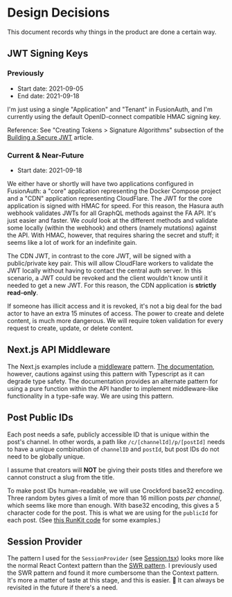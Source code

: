 # Design Decisions

This document records why things in the product are done a certain way.

## JWT Signing Keys

### Previously

- Start date: 2021-09-05
- End date: 2021-09-18

I'm just using a single "Application" and "Tenant" in FusionAuth, and I'm currently using the default OpenID-connect compatible HMAC signing key.

Reference: See "Creating Tokens > Signature Algorithms" subsection of the [Building a Secure JWT][1] article.

[1]: https://fusionauth.io/learn/expert-advice/tokens/building-a-secure-jwt/

### Current & Near-Future

- Start date: 2021-09-18

We either have or shortly will have two applications configured in FusionAuth: a "core" application representing the Docker Compose project and a "CDN" application representing CloudFlare. The JWT for the core application is signed with HMAC for speed. For this reason, the Hasura auth webhook validates JWTs for all GraphQL methods against the FA API. It's just easier and faster. We _could_ look at the different methods and validate some locally (within the webhook) and others (namely mutations) against the API. With HMAC, however, that requires sharing the secret and stuff; it seems like a lot of work for an indefinite gain.

The CDN JWT, in contrast to the core JWT, will be signed with a public/private key pair. This will allow CloudFlare workers to validate the JWT locally without having to contact the central auth server. In this scenario, a JWT could be revoked and the client wouldn't know until it needed to get a new JWT. For this reason, the CDN application is **strictly read-only**.

If someone has illicit access and it is revoked, it's not a big deal for the bad actor to have an extra 15 minutes of access. The power to create and delete content, is much more dangerous. We will require token validation for every request to create, update, or delete content.

## Next.js API Middleware

The Next.js examples include a [middleware][2] pattern. [The documentation][3], however, cautions against using this pattern with Typescript as it can degrade type safety. The documentation provides an alternate pattern for using a pure function within the API handler to implement middleware-like functionality in a type-safe way. We are using this pattern.

[2]: https://github.com/vercel/next.js/tree/canary/examples/api-routes-middleware
[3]: https://nextjs.org/docs/api-routes/api-middlewares#extending-the-reqres-objects-with-typescript

## Post Public IDs

Each post needs a safe, publicly accessible ID that is unique within the post's channel. In other words, a path like `/c/[channelId]/p/[postId]` needs to have a unique combination of `channelID` and `postId`, but post IDs do not need to be globally unique.

I assume that creators will **NOT** be giving their posts titles and therefore we cannot construct a slug from the title.

To make post IDs human-readable, we will use Crockford base32 encoding. Three random bytes gives a limit of more than 16 million posts _per channel_, which seems like more than enough. With base32 encoding, this gives a 5 character code for the post. This is what we are using for the `publicId` for each post. (See [this RunKit code][6] for some examples.)

[6]: https://runkit.com/embed/8mbkvpgjwrrl

## Session Provider

The pattern I used for the `SessionProvider` (see [Session.tsx][4]) looks more like the normal React Context pattern than the [SWR pattern][5]. I previously used the SWR pattern and found it more cumbersome than the Context pattern. It's more a matter of taste at this stage, and this is easier. :shrug: It can always be revisited in the future if there's a need.

[4]: /webapp/components/Session.tsx
[5]: https://swr.vercel.app/docs/getting-started#example

